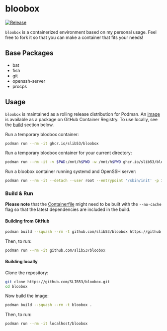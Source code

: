 # bloobox

[![Release](https://github.com/SLIB53/bloobox/actions/workflows/release.yaml/badge.svg)](https://github.com/SLIB53/bloobox/actions/workflows/release.yaml)

`bloobox` is a containerized environment based on my personal usage.
Feel free to fork it so that you can make a container that fits your
needs!

## Base Packages

- bat
- fish
- git
- openssh-server
- procps


## Usage

`bloobox` is maintained as a rolling release distribution for Podman. An [image](https://github.com/SLIB53/bloobox/pkgs/container/bloobox)
is available as a package on GitHub Container Registry.
To use locally, see the [build](#build) section below.

Run a temporary bloobox container:

```sh
podman run --rm -it ghcr.io/slib53/bloobox
```

Run a temporary bloobox container for your current directory:

```sh
podman run --rm -it -v $PWD:/mnt/h$PWD -w /mnt/h$PWD ghcr.io/slib53/bloobox
```

Run a bloobox container running systemd and OpenSSH server:

```sh
podman run --rm -it --detach --user root --entrypoint '/sbin/init' -p 10022:22 bloobox # connect with 'ssh -p 10022 bloo@localhost', default password 'bloo'
```


### Build & Run

**Please note** that the [Containerfile](Containerfile) might need to be built with
the `--no-cache` flag so that the latest dependencies are included in the build.

#### Building from GitHub

```sh
podman build --squash --rm -t github.com/slib53/bloobox https://github.com/SLIB53/bloobox.git
```

Then, to run:

```sh
podman run --rm -it github.com/slib53/bloobox
```


#### Building locally

Clone the repository:

```sh
git clone https://github.com/SLIB53/bloobox.git
cd bloobox
```

Now build the image:

```sh
podman build --squash --rm -t bloobox .
```

Then, to run:

```sh
podman run --rm -it localhost/bloobox
```
